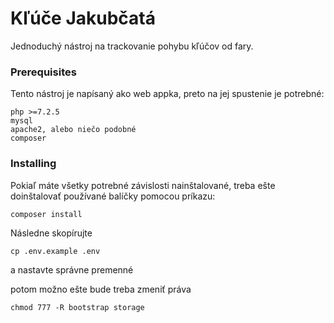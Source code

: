 # Kľúče Jakubčatá

Jednoduchý nástroj na trackovanie pohybu kľúčov od fary.


### Prerequisites

Tento nástroj je napísaný ako web appka, preto na jej spustenie je potrebné:

```
php >=7.2.5
mysql
apache2, alebo niečo podobné
composer
```

### Installing

Pokiaľ máte všetky potrebné závislosti nainštalované, treba ešte doinštalovať používané balíčky pomocou príkazu:

```
composer install
```

Následne skopírujte

```
cp .env.example .env
```
a nastavte správne premenné

potom možno ešte bude treba zmeniť práva

```
chmod 777 -R bootstrap storage
```
